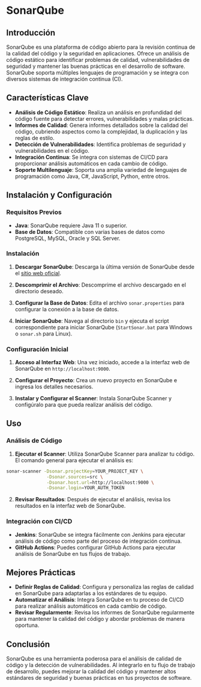 # SonarQube

## Introducción

SonarQube es una plataforma de código abierto para la revisión continua de la calidad del código y la seguridad en aplicaciones. Ofrece un análisis de código estático para identificar problemas de calidad, vulnerabilidades de seguridad y mantener las buenas prácticas en el desarrollo de software. SonarQube soporta múltiples lenguajes de programación y se integra con diversos sistemas de integración continua (CI).

## Características Clave

- **Análisis de Código Estático**: Realiza un análisis en profundidad del código fuente para detectar errores, vulnerabilidades y malas prácticas.
- **Informes de Calidad**: Genera informes detallados sobre la calidad del código, cubriendo aspectos como la complejidad, la duplicación y las reglas de estilo.
- **Detección de Vulnerabilidades**: Identifica problemas de seguridad y vulnerabilidades en el código.
- **Integración Continua**: Se integra con sistemas de CI/CD para proporcionar análisis automáticos en cada cambio de código.
- **Soporte Multilenguaje**: Soporta una amplia variedad de lenguajes de programación como Java, C#, JavaScript, Python, entre otros.

## Instalación y Configuración

### Requisitos Previos

- **Java**: SonarQube requiere Java 11 o superior.
- **Base de Datos**: Compatible con varias bases de datos como PostgreSQL, MySQL, Oracle y SQL Server.

### Instalación

1. **Descargar SonarQube**: Descarga la última versión de SonarQube desde el [sitio web oficial](https://www.sonarqube.org/downloads/).

2. **Descomprimir el Archivo**: Descomprime el archivo descargado en el directorio deseado.

3. **Configurar la Base de Datos**: Edita el archivo `sonar.properties` para configurar la conexión a la base de datos.

4. **Iniciar SonarQube**: Navega al directorio `bin` y ejecuta el script correspondiente para iniciar SonarQube (`StartSonar.bat` para Windows o `sonar.sh` para Linux).

### Configuración Inicial

1. **Acceso al Interfaz Web**: Una vez iniciado, accede a la interfaz web de SonarQube en `http://localhost:9000`.

2. **Configurar el Proyecto**: Crea un nuevo proyecto en SonarQube e ingresa los detalles necesarios.

3. **Instalar y Configurar el Scanner**: Instala SonarQube Scanner y configúralo para que pueda realizar análisis del código. 

## Uso

### Análisis de Código

1. **Ejecutar el Scanner**: Utiliza SonarQube Scanner para analizar tu código. El comando general para ejecutar el análisis es:

```bash
sonar-scanner -Dsonar.projectKey=YOUR_PROJECT_KEY \
               -Dsonar.sources=src \
               -Dsonar.host.url=http://localhost:9000 \
               -Dsonar.login=YOUR_AUTH_TOKEN
```

2. **Revisar Resultados**: Después de ejecutar el análisis, revisa los resultados en la interfaz web de SonarQube.

### Integración con CI/CD

- **Jenkins**: SonarQube se integra fácilmente con Jenkins para ejecutar análisis de código como parte del proceso de integración continua.
- **GitHub Actions**: Puedes configurar GitHub Actions para ejecutar análisis de SonarQube en tus flujos de trabajo.

## Mejores Prácticas

- **Definir Reglas de Calidad**: Configura y personaliza las reglas de calidad en SonarQube para adaptarlas a los estándares de tu equipo.
- **Automatizar el Análisis**: Integra SonarQube en tu proceso de CI/CD para realizar análisis automáticos en cada cambio de código.
- **Revisar Regularmente**: Revisa los informes de SonarQube regularmente para mantener la calidad del código y abordar problemas de manera oportuna.

## Conclusión

SonarQube es una herramienta poderosa para el análisis de calidad de código y la detección de vulnerabilidades. Al integrarlo en tu flujo de trabajo de desarrollo, puedes mejorar la calidad del código y mantener altos estándares de seguridad y buenas prácticas en tus proyectos de software.
